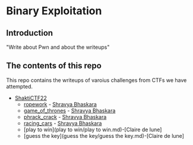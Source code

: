 # Binary Exploitation

## Introduction

"Write about Pwn and about the writeups"

## The contents of this repo 

This repo contains the writeups of varoius challenges from CTFs we have attempted.

- [ShaktiCTF22]([https://ctftime.org/event/1033](https://ctftime.org/event/1812))
    - [ropework](ropework/writeup.md) - [Shravya Bhaskara](https://twitter.com/BhaskaraShravya)
    - [game_of_thrones](game_of_thrones/chall.md) - [Shravya Bhaskara](https://twitter.com/BhaskaraShravya)
    - [phrack_crack](phrack_crack/writeup.md) - [Shravya Bhaskara](https://twitter.com/BhaskaraShravya)
    - [racing_cars](racing_cars/writeup.md) - [Shravya Bhaskara](https://twitter.com/BhaskaraShravya)
    - [play to win](play to win/play to win.md)-[Claire de lune]
    - [guess the key](guess the key/guess the key.md)-[Claire de lune]


